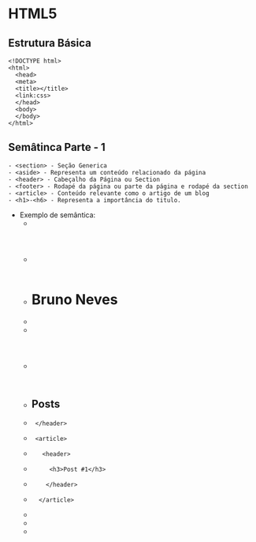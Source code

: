 # HTML5

## Estrutura Básica

    <!DOCTYPE html>
    <html>
      <head>
      <meta>
      <title></title>
      <link:css>
      </head>
      <body>
      </body>
    </html>

## Semâtinca Parte - 1

    - <section> - Seção Generica
    - <aside> - Representa um conteúdo relacionado da página
    - <header> - Cabeçalho da Página ou Section
    - <footer> - Rodapé da página ou parte da página e rodapé da section
    - <article> - Conteúdo relevante como o artigo de um blog
    - <h1>-<h6> - Representa a importância do titulo.

- Exemplo de semântica:
  - <body>
  - <header>
  - <h1>Bruno Neves</h1>
  - </header>
  - <section>
  - <header>
  - <h2>Posts</h2>
  -      </header>
  -      <article>
  -        <header>
  -          <h3>Post #1</h3>
  -         </header>
  -       </article>
  - </section>
  - <footer></footer>
  - </body>
